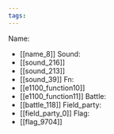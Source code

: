 ```yaml
---
tags:
---
```

Name:
- [[name_8]]
Sound:
- [[sound_216]]
- [[sound_213]]
- [[sound_39]]
Fn:
- [[e1100_function10]]
- [[e1100_function11]]
Battle:
- [[battle_118]]
Field_party:
- [[field_party_0]]
Flag:
- [[flag_9704]]
